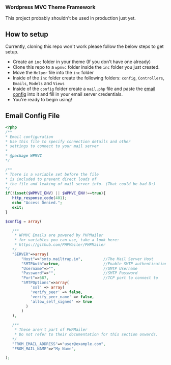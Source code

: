 ### Wordpress MVC Theme Framework
This project probably shouldn't be used in production just yet.

## How to setup
Currently, cloning this repo won't work please follow the below steps to get setup.

 - Create an `inc` folder in your theme (If you don't have one already)
 - Clone this repo to a `wpmvc` folder inside the `inc` folder you just created.
 - Move the `Helper` file into the `inc` folder
 - Inside of the `inc` folder create the following folders: `config`, `Controllers`, `Emails`, `Models` and `Views`
 - Inside of the `config` folder create a `mail.php` file and paste the [email config](#Email-Config-File) into it and fill in your email server credentials.
 - You're ready to begin using!
 
 
 ## Email Config File
 ```php
 <?php
/**
 * Email configuration
 * Use this file to specify connection details and other
 * settings to connect to your mail server
 * 
 * @package WPMVC
 */

/**
 * There is a variable set before the file 
 * is included to prevent direct loads of 
 * the file and leaking of mail server info. (That could be bad D:)
*/
if(!isset($WPMVC_ENV) || $WPMVC_ENV!==true){
    http_response_code(401);
    echo "Access Denied.";
    exit;
}

$config = array(

    /**
     * WPMVC Emails are powered by PHPMailer
     * for variables you can use, take a look here:
     * https://github.com/PHPMailer/PHPMailer
    */
    "SERVER"=>array(
        "Host"=>"smtp.mailtrap.io",         //The Mail Server Host
        "SMTPAuth"=>true,                   //Enable SMTP authentication
        "Username"=>"",                     //SMTP Username
        "Password"=>"",                     //SMTP Password
        "Port"=>587,                        //TCP port to connect to
        "SMTPOptions"=>array(
            'ssl' => array(
            'verify_peer' => false,
            'verify_peer_name' => false,
            'allow_self_signed' => true
          )
        )
    ),

    /**
     * These aren't part of PHPMailer
     * Do not refer to their documentation for this section onwards.
    */
    "FROM_EMAIL_ADDRESS"=>"user@example.com",
    "FROM_MAIL_NAME"=>"My Name",

);

 ```
